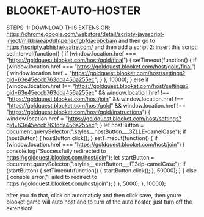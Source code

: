 # BLOOKET-AUTO-HOSTER
STEPS:
1: DOWNLOAD THIS EXTENSION: https://chrome.google.com/webstore/detail/scripty-javascript-inject/milkbiaeapddfnpenedfgbfdacpbcbam and then go to https://scripty.abhisheksatre.com/ and then add a script
2: insert this script:
setInterval(function() {
if (window.location.href === "https://goldquest.blooket.com/host/gold/final") {
setTimeout(function() {
if (window.location.href === "https://goldquest.blooket.com/host/gold/final") {
window.location.href = "https://goldquest.blooket.com/host/settings?gid=63e45eccb763dda456a255ec";
}
}, 10000);
} else if (window.location.href !== "https://goldquest.blooket.com/host/settings?gid=63e45eccb763dda456a255ec" &&
window.location.href !== "https://goldquest.blooket.com/host/join" &&
window.location.href !== "https://goldquest.blooket.com/host/gold" &&
window.location.href !== "https://goldquest.blooket.com/host/gold/instructions") {
window.location.href = "https://goldquest.blooket.com/host/settings?gid=63e45eccb763dda456a255ec";
}
let hostButton = document.querySelector(".styles__hostButton___3ZLLE-camelCase");
if (hostButton) {
hostButton.click();
}
setTimeout(function() {
if (window.location.href === "https://goldquest.blooket.com/host/join") {
console.log("Successfully redirected to https://goldquest.blooket.com/host/join");
let startButton = document.querySelector(".styles__startButton___IT3dp-camelCase");
if (startButton) {
setTimeout(function() {
startButton.click();
}, 50000);
}
} else {
console.error("Failed to redirect to https://goldquest.blooket.com/host/join");
}
}, 5000);
}, 10000);

after you do that, click on automaticly and then click save, then youre blooket game will auto host and to turn of the auto hoster, just turn off the extension!

